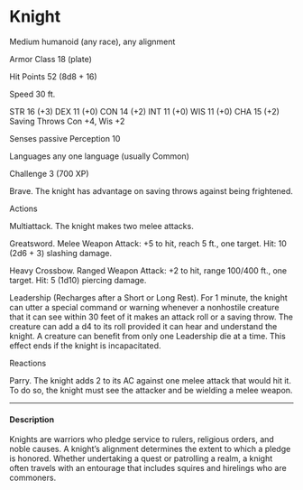 # Knight
Medium humanoid (any race), any alignment

Armor Class 18 (plate)

Hit Points 52 (8d8 + 16)

Speed 30 ft.

STR
16 (+3)
DEX
11 (+0)
CON
14 (+2)
INT
11 (+0)
WIS
11 (+0)
CHA
15 (+2)
Saving Throws Con +4, Wis +2

Senses passive Perception 10

Languages any one language (usually Common)

Challenge 3 (700 XP)

Brave. The knight has advantage on saving throws against being frightened.

Actions

Multiattack. The knight makes two melee attacks.

Greatsword. Melee Weapon Attack: +5 to hit, reach 5 ft., one target. Hit: 10 (2d6 + 3) slashing damage.

Heavy Crossbow. Ranged Weapon Attack: +2 to hit, range 100/400 ft., one target. Hit: 5 (1d10) piercing damage.

Leadership (Recharges after a Short or Long Rest). For 1 minute, the knight can utter a special command or warning whenever a nonhostile creature that it can see within 30 feet of it makes an attack roll or a saving throw. The creature can add a d4 to its roll provided it can hear and understand the knight. A creature can benefit from only one Leadership die at a time. This effect ends if the knight is incapacitated.

Reactions

Parry. The knight adds 2 to its AC against one melee attack that would hit it. To do so, the knight must see the attacker and be wielding a melee weapon.

------

#### Description
Knights are warriors who pledge service to rulers, religious orders, and noble causes. A knight’s alignment determines the extent to which a pledge is honored. Whether undertaking a quest or patrolling a realm, a knight often travels with an entourage that includes squires and hirelings who are commoners.
